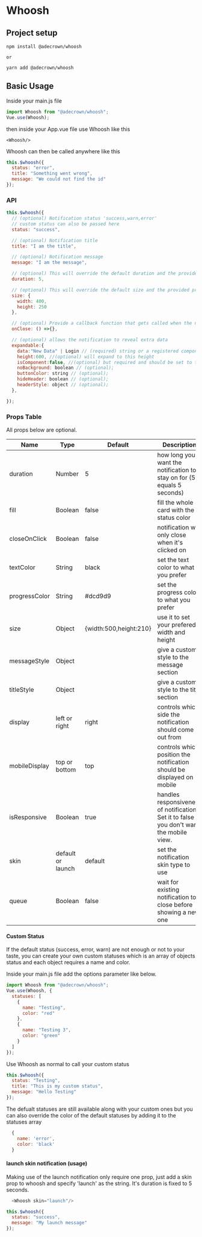 # Whoosh

## Project setup

```
npm install @adecrown/whoosh

or

yarn add @adecrown/whoosh
```

## Basic Usage

Inside your main.js file

```javascript
import Whoosh from "@adecrown/whoosh";
Vue.use(Whoosh);
```

then inside your App.vue file use Whoosh like this

```
<Whoosh/>
```

Whoosh can then be called anywhere like this

```javascript
this.$whoosh({
  status: "error",
  title: "Something went wrong",
  message: "We could not find the id"
});
```

### API

```javascript
this.$whoosh({
  // (optional) Notification status 'success,warn,error'
  // custom status can also be passed here
  status: "success",

  // (optional) Notification title
  title: "I am the title",

  // (optional) Notification message
  message: "I am the message",

  // (optional) This will override the default duration and the provided prop duration
  duration: 5,

  // (optional) This will override the default size and the provided prop size
  size: {
    width: 400,
    height: 250
  },

  // (optional) Provide a callback function that gets called when the notification closes
  onClose: () =>{},

  // (optional) allows the notification to reveal extra data
  expandable:{
    data:"New Data" | Login // (required) string or a registered component,
    height:600, //(optional) will expand to this height
    isComponent:false, //(optional) but required and should be set to true if expandable is to display a component
    noBackground: boolean // (optional);
    buttonColor: string // (optional);
    hideHeader: boolean // (optional);
    headerStyle: object // (optional);
  },

});
```

### Props Table

All props below are optional.

| Name          | Type          | Default                | Description                                                                                 |
| ------------- | ------------- | ---------------------- | ------------------------------------------------------------------------------------------- |
| duration      | Number        | 5                      | how long you want the notification to stay on for (5 equals 5 seconds)                      |
| fill          | Boolean       | false                  | fill the whole card with the status color                                                   |
| closeOnClick  | Boolean       | false                  | notification will only close when it's clicked on                                           |
| textColor     | String        | black                  | set the text color to what you prefer                                                       |
| progressColor | String        | #dcd9d9                | set the progress color to what you prefer                                                   |
| size          | Object        | {width:500,height:210} | use it to set your prefered width and height                                                |
| messageStyle  | Object        |                        | give a custom style to the message section                                                  |
| titleStyle    | Object        |                        | give a custom style to the title section                                                    |
| display       | left or right | right                  | controls which side the notification should come out from                                   |
| mobileDisplay | top or bottom | top                    | controls which position the notification should be displayed on mobile                      |
| isResponsive  | Boolean       | true                   | handles responsiveness of notifications. Set it to false if you don't want the mobile view. |
| skin | default or launch | default | set the notification skin type to use
| queue | Boolean | false | wait for existing notification to close before showing a new one 

#### Custom Status

If the default status (success, error, warn) are not enough or not to your taste, you can create your own custom statuses which is an array of objects status and each object requires a name and color.

Inside your main.js file add the options parameter like below.

```javascript
import Whoosh from "@adecrown/whoosh";
Vue.use(Whoosh, {
  statuses: [
    {
      name: "Testing",
      color: "red"
    },
    {
      name: "Testing 3",
      color: "green"
    }
  ]
});
```

Use Whoosh as normal to call your custom status

```javascript
this.$whoosh({
  status: "Testing",
  title: "This is my custom status",
  message: "Hello Testing"
});
```

The defualt statuses are still available along with your custom ones but you can also override the color of the default statuses by adding it to the statuses array

```javascript
  {
    name: 'error',
    color: 'black'
  }
```

#### launch skin notification (usage)
Making use of the launch notification only require one prop, just add a skin prop to whoosh and specify 'launch' as the string. It's duration is fixed to 5 seconds.

```javascript
  <Whoosh skin="launch"/>
```
```javascript
this.$whoosh({
  status: "success",
  message: "My launch message"
});
```
